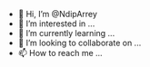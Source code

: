 - 👋 Hi, I’m @NdipArrey
- 👀 I’m interested in ...
- 🌱 I’m currently learning ...
- 💞️ I’m looking to collaborate on ...
- 📫 How to reach me ...

<!---
NdipArrey/NdipArrey is a ✨ special ✨ repository because its `README.md` (this file) appears on your GitHub profile.
You can click the Preview link to take a look at your changes.
--->
